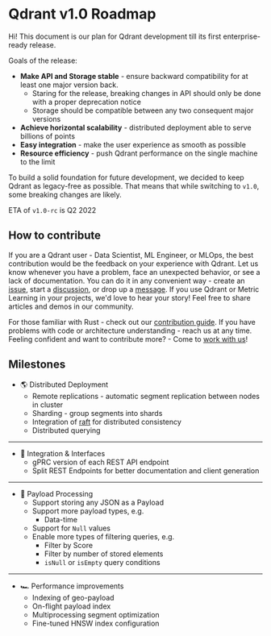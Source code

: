 # Qdrant v1.0 Roadmap

Hi!
This document is our plan for Qdrant development till its first enterprise-ready release. 

Goals of the release:

* **Make API and Storage stable** - ensure backward compatibility for at least one major version back.
  * Staring for the release, breaking changes in API should only be done with a proper deprecation notice
  * Storage should be compatible between any two consequent major versions
* **Achieve horizontal scalability** - distributed deployment able to serve billions of points
* **Easy integration** - make the user experience as smooth as possible
* **Resource efficiency** - push Qdrant performance on the single machine to the limit

To build a solid foundation for future development, we decided to keep Qdrant as legacy-free as possible.
That means that while switching to `v1.0`, some breaking changes are likely.

ETA of `v1.0-rc` is Q2 2022


## How to contribute

If you are a Qdrant user - Data Scientist, ML Engineer, or MLOps, the best contribution would be the feedback on your experience with Qdrant.
Let us know whenever you have a problem, face an unexpected behavior, or see a lack of documentation.
You can do it in any convenient way - create an [issue](https://github.com/qdrant/qdrant/issues), start a [discussion](https://github.com/qdrant/qdrant/discussions), or drop up a [message](https://t.me/joinchat/sIuUArGQRp9kMTUy).
If you use Qdrant or Metric Learning in your projects, we'd love to hear your story! Feel free to share articles and demos in our community.

For those familiar with Rust - check out our [contribution guide](https://github.com/qdrant/qdrant/blob/master/CONTRIBUTING.md).
If you have problems with code or architecture understanding - reach us at any time.
Feeling confident and want to contribute more? - Come to [work with us](https://www.linkedin.com/jobs/view/2851975345/)!

## Milestones

* :earth_americas: Distributed Deployment
  * Remote replications - automatic segment replication between nodes in cluster
  * Sharding - group segments into shards
  * Integration of [raft](https://raft.github.io/) for distributed consistency
  * Distributed querying

---

* :electric_plug: Integration & Interfaces
  * gPRC version of each REST API endpoint
  * Split REST Endpoints for better documentation and client generation

---

* :truck: Payload Processing
  * Support storing any JSON as a Payload
  * Support more payload types, e.g.
    * Data-time
  * Support for `Null` values
  * Enable more types of filtering queries, e.g.
    * Filter by Score
    * Filter by number of stored elements
    * `isNull` or `isEmpty` query conditions

---

* :racing_car: Performance improvements
  * Indexing of geo-payload
  * On-flight payload index
  * Multiprocessing segment optimization
  * Fine-tuned HNSW index configuration
  